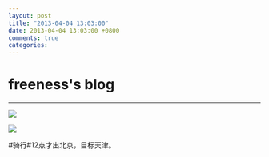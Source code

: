 ```yaml
---
layout: post
title: "2013-04-04 13:03:00"
date: 2013-04-04 13:03:00 +0800
comments: true
categories: 
---
```


# freeness's blog

----------

![](http://okqmqrbgo.bkt.clouddn.com/201304041303001.jpg)

![](http://okqmqrbgo.bkt.clouddn.com/201304041303002.jpg)

>
\#骑行\#12点才出北京，目标天津。